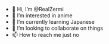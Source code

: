 - 👋 Hi, I’m @RealZermi
- 👀 I’m interested in anime  
- 🌱 I’m currently learning Japanese
- 💞️ I’m looking to collaborate on things
- 📫 How to reach me just no

<!---
RealZermi/RealZermi is a ✨ special ✨ repository because its `README.md` (this file) appears on your GitHub profile.
You can click the Preview link to take a look at your changes.
--->
